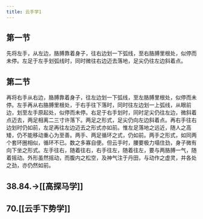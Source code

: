 ```yaml
---
title: 云手学1
---
```


## 第一节

先将左手，从左边，胳膊靠着身子，往右边划一下弧线，至右胳膊里根处，似停而未停。左足于左手划弧线时，同时微往右边迈去落地，足尖仍往左边斜着点。
## 第二节

再将右手从右边，胳膊靠着身子，往左边划一下弧线，至左胳膊里根处，似停而未停。左手再从右胳膊里根处，于右手往下落时，同时往左边划一上弧线，从眼前边，划至左手原起处，似停而未停。右足于右手划时，同时足尖仍往左边，微斜着点迈去，两足相离二三寸许落下。两足之形式，足尖仍向左边斜着点。再右手往右边划时仍如前，左足再往左边迈去之形式亦如前。惟左足落地之远近，随人之高矮，仍不能移动重心为至善。两手、两足循环之式，仍如前。两手之形式，如同两个套环圈相似，循环不已。数之多寡自便。但云手时，腰要极力塌住劲，身子微有向下坐之形式。左手往右，随着往右，右手往左，随着往左，要与两胳膊一气，随着摇动。外形虽然摇动，而腹内之松空，及神气注于丹田，与动作之虚灵，并各处之劲，亦仍然如前。
## 38.84.->[[高探马学]]
## 70.[[云手下势学]]
##

